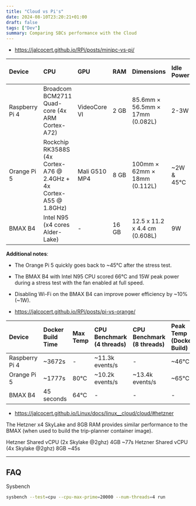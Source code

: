 ```yaml
---
title: "Cloud vs Pi's"
date: 2024-08-10T23:20:21+01:00
draft: false
tags: ["Dev"]
summary: Comparing SBCs performance with the Cloud
---
```



* https://jalcocert.github.io/RPi/posts/minipc-vs-pi/

| Device         | CPU                                       | GPU           | RAM | Dimensions                | Idle Power | Max Power | Power Adapter Requirements |
| :------------- | :---------------------------------------- | :------------- | :-- | :------------------------- | :--------- | :-------- | :-------------------------- |
| Raspberry Pi 4 | Broadcom BCM2711 Quad-core (4x ARM Cortex-A72) | VideoCore VI   | 2 GB | 85.6mm × 56.5mm × 17mm (0.082L) | 2-3W        | 6W        | 5V 3A           |
| Orange Pi 5    | Rockchip RK3588S (4x Cortex-A76 @ 2.4GHz + 4x Cortex-A55 @ 1.8GHz) | Mali G510 MP4 | 8 GB | 100mm × 62mm × 18mm (0.112L) | ~2W & 45°C | 8W    | 5V 4A     |
| BMAX B4        | Intel N95 (x4 cores Alder-Lake)                       | -              | 16 GB | 12.5 x 11.2 x 4.4 cm  (0.608L) | 9W  | 16W & 37°C | -   |


**Additional notes**:

* The Orange Pi 5 quickly goes back to ~45°C after the stress test.
* The BMAX B4 with Intel N95 CPU scored 66°C and 15W peak power during a stress test with the fan enabled at full speed.
* Disabling Wi-Fi on the BMAX B4 can improve power efficiency by ~10% (~1W).

* https://jalcocert.github.io/RPi/posts/pi-vs-orange/

| Device         | Docker Build Time | Max Temp | CPU Benchmark (4 threads) | CPU Benchmark (8 threads) | Peak Temp (Docker Build) | Avg Temp (Docker Build) |
| :------------- | :----------------- | :------- | :------------------------- | :------------------------- | :----------------------- | :----------------------- |
| Raspberry Pi 4 | ~3672s             | -        | ~11.3k events/s            | -                         | ~46°C                   | ~39°C                   |
| Orange Pi 5    | ~1777s             | 80°C    | ~10.2k events/s            | ~13.4k events/s            | ~65°C                   | ~50°C                   |
| BMAX B4        | 45 seconds         | 64°C    | -                          | -                         | -                       | -                       |


* https://jalcocert.github.io/Linux/docs/linux__cloud/cloud/#hetzner

The Hetzner x4 SkyLake and 8GB RAM provides similar performance to the BMAX (when used to build the trip-planner container image).

Hetzner Shared vCPU (2x Skylake @2ghz) 4GB	~77s
Hetzner Shared vCPU (4x Skylake @2ghz) 8GB	~45s

---

## FAQ

Sysbench

```sh
sysbench --test=cpu --cpu-max-prime=20000 --num-threads=4 run
```